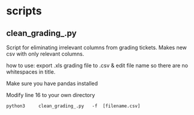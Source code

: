 # scripts

## clean_grading_.py ##
<p> Script for eliminating irrelevant columns from grading tickets. Makes new csv with only relevant columns. </p>

<p> how to use: export .xls grading file to .csv & edit file name so there are no whitespaces in title.
<p> Make sure you have pandas installed</p>
<p> Modify line 16 to your own directory </p>

```
python3		clean_grading_.py	-f	[filename.csv]
```